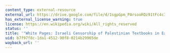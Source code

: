 ```yaml
---
content_type: external-resource
external_url: https://drive.google.com/file/d/1sgpGpm_PArsooRQz91tFc4cIbSD76Mvw/view?usp=sharing
has_external_license_warning: true
license: https://en.wikipedia.org/wiki/All_rights_reserved
status: ''
title: '"White Pages: Israeli Censorship of Palestinian Textbooks in East Jerusalem."'
uid: b7f97f8c-1da1-4512-90f8-0214b29965de
wayback_url: ''
---
```

